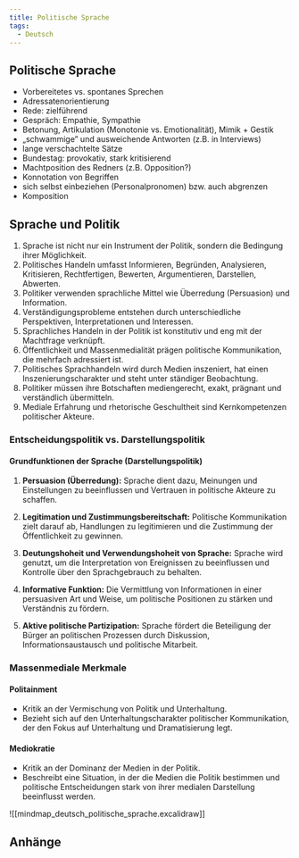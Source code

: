 ```yaml
---
title: Politische Sprache
tags:
  - Deutsch
---
```


## Politische Sprache

- Vorbereitetes vs. spontanes Sprechen
- Adressatenorientierung
- Rede: zielführend
- Gespräch: Empathie, Sympathie
- Betonung, Artikulation (Monotonie vs. Emotionalität), Mimik + Gestik
- „schwammige” und ausweichende Antworten (z.B. in Interviews)
- lange verschachtelte Sätze
- Bundestag: provokativ, stark kritisierend
- Machtposition des Redners (z.B. Opposition?)
- Konnotation von Begriffen
- sich selbst einbeziehen (Personalpronomen) bzw. auch abgrenzen
- Komposition

## Sprache und Politik

1. Sprache ist nicht nur ein Instrument der Politik, sondern die Bedingung ihrer Möglichkeit.
2. Politisches Handeln umfasst Informieren, Begründen, Analysieren, Kritisieren, Rechtfertigen, Bewerten, Argumentieren, Darstellen, Abwerten.
3. Politiker verwenden sprachliche Mittel wie Überredung (Persuasion) und Information.
4. Verständigungsprobleme entstehen durch unterschiedliche Perspektiven, Interpretationen und Interessen.
5. Sprachliches Handeln in der Politik ist konstitutiv und eng mit der Machtfrage verknüpft.
6. Öffentlichkeit und Massenmedialität prägen politische Kommunikation, die mehrfach adressiert ist.
7. Politisches Sprachhandeln wird durch Medien inszeniert, hat einen Inszenierungscharakter und steht unter ständiger Beobachtung.
8. Politiker müssen ihre Botschaften mediengerecht, exakt, prägnant und verständlich übermitteln.
9. Mediale Erfahrung und rhetorische Geschultheit sind Kernkompetenzen politischer Akteure.

### Entscheidungspolitik vs. Darstellungspolitik

#### Grundfunktionen der Sprache (Darstellungspolitik)

1. **Persuasion (Überredung):** Sprache dient dazu, Meinungen und Einstellungen zu beeinflussen und Vertrauen in politische Akteure zu schaffen.

2. **Legitimation und Zustimmungsbereitschaft:** Politische Kommunikation zielt darauf ab, Handlungen zu legitimieren und die Zustimmung der Öffentlichkeit zu gewinnen.

3. **Deutungshoheit und Verwendungshoheit von Sprache:** Sprache wird genutzt, um die Interpretation von Ereignissen zu beeinflussen und Kontrolle über den Sprachgebrauch zu behalten.

4. **Informative Funktion:** Die Vermittlung von Informationen in einer persuasiven Art und Weise, um politische Positionen zu stärken und Verständnis zu fördern.

5. **Aktive politische Partizipation:** Sprache fördert die Beteiligung der Bürger an politischen Prozessen durch Diskussion, Informationsaustausch und politische Mitarbeit.

### Massenmediale Merkmale

#### Politainment

- Kritik an der Vermischung von Politik und Unterhaltung.
- Bezieht sich auf den Unterhaltungscharakter politischer Kommunikation, der den Fokus auf Unterhaltung und Dramatisierung legt.

#### Mediokratie

- Kritik an der Dominanz der Medien in der Politik.
- Beschreibt eine Situation, in der die Medien die Politik bestimmen und politische Entscheidungen stark von ihrer medialen Darstellung beeinflusst werden.

![[mindmap_deutsch_politische_sprache.excalidraw]]

## Anhänge